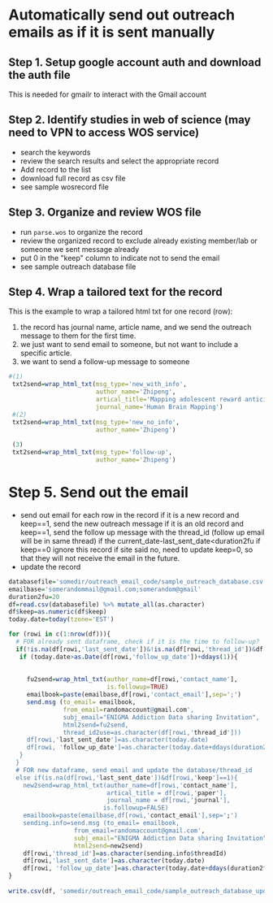 # Automatically send out outreach emails as if it is sent manually

## Step 1. Setup google account auth and download the auth file
This is needed for gmailr to interact with the Gmail account

## Step 2. Identify studies in web of science (may need to VPN to access WOS service)
* search the keywords
* review the search results and select the appropriate record
* Add record to the list
* download full record as csv file 
* see sample wosrecord file

## Step 3. Organize and review WOS file
* run `parse.wos` to organize the record
* review the organized record to exclude already existing member/lab or someone we sent message already 
* put 0 in the "keep" column to indicate not to send the email
* see sample outreach database file


## Step 4. Wrap a tailored text for the record

This is the example to wrap a tailored html txt for one record (row):
1) the record has journal name, article name, and we send the outreach message to them for the first time. 
2) we just want to send email to someone, but not want to include a specific article.
3) we want to send a follow-up message to someone

```R
#(1)
 txt2send=wrap_html_txt(msg_type='new_with_info',
                        author_name='Zhipeng',
                        artical_title='Mapping adolescent reward anticipation, receipt, and prediction error during the monetary incentive delay task',
                        journal_name='Human Brain Mapping')
 #(2)
 txt2send=wrap_html_txt(msg_type='new_no_info',
                        author_name='Zhipeng')
 
 (3)
 txt2send=wrap_html_txt(msg_type='follow-up',
                        author_name='Zhipeng')
```

# Step 5. Send out the email
* send out email for each row in the record
  if it is a new record and keep==1, send the new outreach message
  if it is an old record and keep==1, send the follow up message with the thread_id (follow up email will be in same thread) if the current_date-last_sent_date<duration2fu
  if keep==0 ignore this record 
  if site said no, need to update keep=0, so that they will not receive the email in the future.
* update the record

```R
databasefile='somedir/outreach_email_code/sample_outreach_database.csv'
emailbase='somerandommail@gmail.com;somerandom@gmail'
duration2fu=20
df=read.csv(databasefile) %>% mutate_all(as.character)
df$keep=as.numeric(df$keep)
today.date=today(tzone='EST')

for (rowi in c(1:nrow(df))){
  # FOR already sent dataframe, check if it is the time to follow-up?
  if(!is.na(df[rowi,'last_sent_date'])&!is.na(df[rowi,'thread_id'])&df[rowi,'keep']==1&!is.na(df[rowi,'follow_up_date'])){
   if (today.date>as.Date(df[rowi,'follow_up_date'])+ddays(1)){
     
     
     fu2send=wrap_html_txt(author_name=df[rowi,'contact_name'],
                           is.followup=TRUE)
     emailbook=paste(emailbase,df[rowi,'contact_email'],sep=';')
     send.msg (to_email= emailbook,
               from_email=randomaccount@gmail.com',
               subj_email="ENIGMA Addiction Data sharing Invitation",
               html2send=fu2send,
               thread_id2use=as.character(df[rowi,'thread_id']))
     df[rowi,'last_sent_date']=as.character(today.date)
     df[rowi, 'follow_up_date']=as.character(today.date+ddays(duration2fu))
   }
  }
  # FOR new dataframe, send email and update the database/thread_id
  else if(is.na(df[rowi,'last_sent_date'])&df[rowi,'keep']==1){
    new2send=wrap_html_txt(author_name=df[rowi,'contact_name'],
                           artical_title = df[rowi,'paper'],
                           journal_name = df[rowi,'journal'],
                          is.followup=FALSE)
    emailbook=paste(emailbase,df[rowi,'contact_email'],sep=';')
    sending.info=send.msg (to_email= emailbook,
                  from_email=randomaccount@gmail.com',
                  subj_email="ENIGMA Addiction Data sharing Invitation",
                  html2send=new2send)
    df[rowi,'thread_id']=as.character(sending.info$threadId)
    df[rowi,'last_sent_date']=as.character(today.date)
    df[rowi, 'follow_up_date']=as.character(today.date+ddays(duration2fu))}
}
 
write.csv(df, 'somedir/outreach_email_code/sample_outreach_database_updated.csv',row.names = FALSE) 
```




